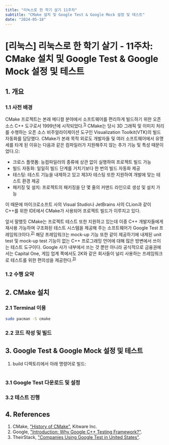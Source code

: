 ```yaml
---
title: "리눅스로 한 학기 살기 11주차"
subtitle: "CMake 설치 및 Google Test & Google Mock 설정 및 테스트"
date: "2024-05-18"
---
```


# [리눅스] 리눅스로 한 학기 살기 - 11주차: CMake 설치 및 Google Test & Google Mock 설정 및 테스트

## 1. 개요

### 1.1 사전 배경

CMake 프로젝트는 본래 메디컬 분야에서 소프트웨어를 편리하게 빌드하기 위한 오픈 소스 C++ 도구로서 1999년에 시작되었다.<sup>[1)](#ref1)</sup> CMake는 당시 3D 그래픽 및 이미지 처리를 수행하는 오픈 소스 비주얼라이제이션 도구인 Visualization Toolkit(VTK)의 빌드 자동화를 담당했다. CMake가 본래 목적 외로도 개발자들 및 여러 소프트웨어에서 유명세를 타게 된 이유는 다음과 같은 컴파일러가 지원해주지 않는 추가 기능 및 특성 때문이었다.으:

- 크로스 플랫폼: 능컴파일러의 종류에 상관 없이 실행하여 프로젝트 빌드 가능
- 빌드 자동화: 일일히 빌드 단계를 거치기보다 한 번의 빌드 자동화 제공
- 테스팅: 테스트 기능을 내제하고 있고 제3자 테스팅 또한 지원하여 개발에 맞는 테스트 환경 제공
- 패키징 및 설치: 프로젝트의 패키징을 단 몇 줄의 커맨드 라인으로 생성 및 설치 가능

이 때문에 마이크로소프트 사의 Visual Studio나 JetBrains 사의 CLion과 같이 C++를 위한 IDE에서 CMake가 사용되어 프로젝트 빌드가 이루지고 있다.

앞서 말했듯 CMake는 프로젝트 테스트 또한 지원하고 있는데 이중 C++ 개발자들에게 재사용 가능하며 구조화된 테스트 시스템을 제공해 주는 소프트웨어가 Google Test 프레임워크이다.<sup>[2)](#ref2)</sup> 해당 프레임워크는 mock-up 기능 또한 같이 제공하기에 내제된 unit test 및 mock-up test 기능이 없는 C++ 프로그래밍 언어에 대해 많은 방변에서 쓰이는 테스트 도구이다. Google 사가 내부에서 쓰는 것 뿐만 아니라 공식적으로 금융권에서는 Capital One, 게임 업계 쪽에서도 2K와 같은 회사들이 널리 사용하는 프레임워크로 테스트를 위한 편의성을 제공한다.<sup>[3)](#ref3)</sup>

### 1.2 수행 요약


## 2. CMake 설치

### 2.1 Terminal 이용

```bash
sudo pacman -S cmake
```

### 2.2 코드 작성 및 빌드

## 3. Google Test & Google Mock 설정 및 테스트

1.  build 디렉토리에서 아래 명령어로 빌드:

```bash

```

### 3.1 Google Test 다운로드 및 설정

### 3.2 테스트 진행

## 4. References

<a id="ref1"></a>
1. CMake, ["History of CMake"](https://cmake.org/history/), Kitware Inc.
<a id="ref2"></a>
2. Google, ["Introduction: Why Google C++ Testing Framework?"](https://chromium.googlesource.com/external/github.com/pwnall/googletest/+/refs/tags/release-1.8.0/googletest/docs/Primer.md).
<a id="ref3"></a>
3. TheirStack, ["Companies Using Google Test in United States"](https://theirstack.com/en/technology/google-test/us).
